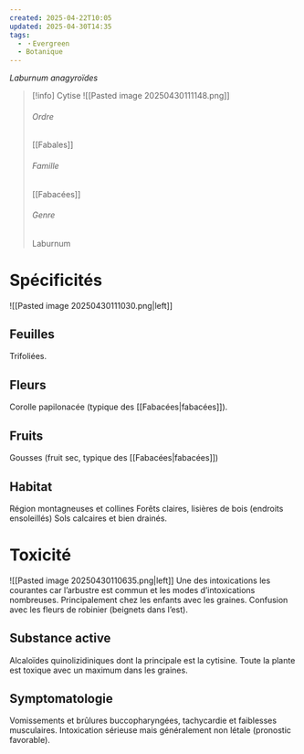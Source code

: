 ```yaml
---
created: 2025-04-22T10:05
updated: 2025-04-30T14:35
tags:
  - ・Evergreen
  - Botanique
---
```

*Laburnum anagyroïdes*

>[!info] Cytise
> ![[Pasted image 20250430111148.png]]
> ###### Ordre
> [[Fabales]]
> ###### Famille
> [[Fabacées]]
> ###### Genre
> Laburnum

# Spécificités
![[Pasted image 20250430111030.png|left]]
## Feuilles
Trifoliées.
## Fleurs
Corolle papilonacée (typique des [[Fabacées|fabacées]]).
## Fruits
Gousses (fruit sec, typique des [[Fabacées|fabacées]])
## Habitat
Région montagneuses et collines
Forêts claires, lisières de bois (endroits ensoleillés)
Sols calcaires et bien drainés.


# Toxicité
![[Pasted image 20250430110635.png|left]]
Une des intoxications les courantes car l’arbustre est commun et les modes d’intoxications nombreuses.
Principalement chez les enfants avec les graines.
Confusion avec les fleurs de robinier (beignets dans l’est).
## Substance active
Alcaloïdes quinolizidiniques dont la principale est la cytisine.
Toute la plante est toxique avec un maximum dans les graines.
## Symptomatologie
Vomissements et brûlures buccopharyngées, tachycardie et faiblesses musculaires.
Intoxication sérieuse mais généralement non létale (pronostic favorable).